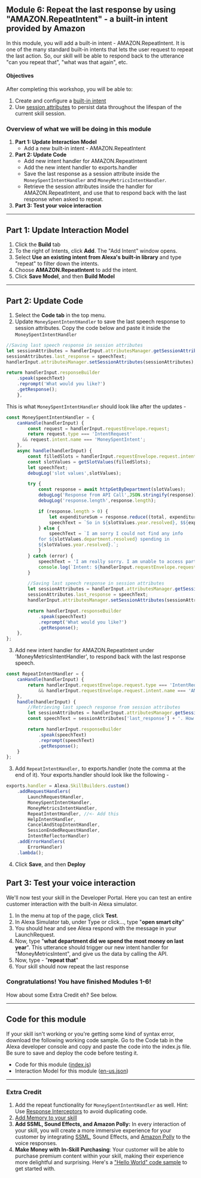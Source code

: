## Module 6: Repeat the last response by using "AMAZON.RepeatIntent" - a built-in intent provided by Amazon
In this module, you will add a built-in intent - AMAZON.RepeatIntent. It is one of the many standard built-in intents that lets the user request to repeat the last action. So, our skill will be able to respond back to the utterance "can you repeat that", "what was that again", etc.

#### Objectives
After completing this workshop, you will be able to:

1. Create and configure a [built-in intent](https://developer.amazon.com/docs/custom-skills/standard-built-in-intents.html)
2. Use [session attributes](https://ask-sdk-for-nodejs.readthedocs.io/en/latest/Managing-Attributes.html#session-attributes) to persist data throughout the lifespan of the current skill session.

### Overview of what we will be doing in this module

1. **Part 1: Update Interaction Model**
	- Add a new built-in intent - AMAZON.RepeatIntent
2. **Part 2: Update Code**
	- Add new intent handler for AMAZON.RepeatIntent
	- Add the new intent handler to exports.handler
	- Save the last response as a session attribute inside the `MoneySpentIntentHandler` and `MoneyMetricsIntentHandler`.
	- Retrieve the session attributes inside the handler for AMAZON.RepeatIntent, and use that to respond back with the last response when asked to repeat.
3. **Part 3: Test your voice interaction**

---
## Part 1: Update Interaction Model

1. Click the **Build** tab
2. To the right of Intents, click **Add**. The "Add Intent" window opens.
3. Select **Use an existing intent from Alexa's built-in library** and type "repeat" to filter down the intents.
4. Choose **AMAZON.RepeatIntent** to add the intent.
5. Click **Save Model**, and then **Build Model**

---

## Part 2: Update Code

1. Select the **Code tab** in the top menu.
2. Update `MoneySpentIntentHandler` to save the last speech response to session attributes. Copy the code below and paste it inside the `MoneySpentIntentHandler`

```js
//Saving last speech response in session attributes
let sessionAttributes = handlerInput.attributesManager.getSessionAttributes();
sessionAttributes.last_response = speechText;
handlerInput.attributesManager.setSessionAttributes(sessionAttributes);

return handlerInput.responseBuilder
	.speak(speechText)
	.reprompt('What would you like?')
	.getResponse();
	},
```

This is what `MoneySpentIntentHandler` should look like after the updates - 

```js
const MoneySpentIntentHandler = {
	canHandle(handlerInput) {
		const request = handlerInput.requestEnvelope.request;
		return request.type === 'IntentRequest'
      && request.intent.name === 'MoneySpentIntent';
	},
	async handle(handlerInput) {
		const filledSlots = handlerInput.requestEnvelope.request.intent.slots;
		const slotValues = getSlotValues(filledSlots);
		let speechText;
		debugLog('slot values',slotValues);

		try {
			const response = await httpGetByDepartment(slotValues);
			debugLog('Response from API Call',JSON.stringify(response));
			debugLog('response.length',response.length);

			if (response.length > 0) {
				let expenditureSum = response.reduce((total, expenditure) => total + expenditure.transaction_amount * 1, 0);
				speechText = `So in ${slotValues.year.resolved}, $${expenditureSum.toFixed(2)} was spent on ${slotValues.department.resolved}`;
			} else {
				speechText = `I am sorry I could not find any info
            for ${slotValues.department.resolved} spending in
            ${slotValues.year.resolved}.`;
			}
		} catch (error) {
			speechText = 'I am really sorry. I am unable to access part of my memory. Please try again later';
			console.log(`Intent: ${handlerInput.requestEnvelope.request.intent.name}: message: ${error.message}`);
		}

		//Saving last speech response in session attributes
		let sessionAttributes = handlerInput.attributesManager.getSessionAttributes();
		sessionAttributes.last_response = speechText;
		handlerInput.attributesManager.setSessionAttributes(sessionAttributes);

		return handlerInput.responseBuilder
			.speak(speechText)
			.reprompt('What would you like?')
			.getResponse();
	},
};
```

3. Add new intent handler for AMAZON.RepeatIntent under 'MoneyMetricsIntentHandler', to respond back with the last response speech.

```js
const RepeatIntentHandler = {
	canHandle(handlerInput) {
		return handlerInput.requestEnvelope.request.type === 'IntentRequest'
            && handlerInput.requestEnvelope.request.intent.name === 'AMAZON.RepeatIntent';
	},
	handle(handlerInput) {
		//Retrieving last speech response from session attributes
		let sessionAttributes = handlerInput.attributesManager.getSessionAttributes();
		const speechText = sessionAttributes['last_response'] + '. How can I help?';

		return handlerInput.responseBuilder
			.speak(speechText)
			.reprompt(speechText)
			.getResponse();
	}
};
```

3. Add `RepeatIntentHandler,` to exports.handler (note the comma at the end of it). Your exports.handler should look like the following -


```js
exports.handler = Alexa.SkillBuilders.custom()
	.addRequestHandlers(
		LaunchRequestHandler,
		MoneySpentIntentHandler,
		MoneyMetricsIntentHandler,
		RepeatIntentHandler, //<- Add this
		HelpIntentHandler,
		CancelAndStopIntentHandler,
		SessionEndedRequestHandler,
		IntentReflectorHandler)
	.addErrorHandlers(
		ErrorHandler)
	.lambda();
```

4. Click **Save**, and then **Deploy**

## Part 3: Test your voice interaction

We'll now test your skill in the Developer Portal. Here you can test an entire customer interaction with the built-in Alexa simulator.

1. In the menu at top of the page, click **Test**.
2. In Alexa Simulator tab, under Type or click…, type "**open smart city**"
3. You should hear and see Alexa respond with the message in your LaunchRequest.
4. Now, type "**what department did we spend the most money on last year**". This utterance should trigger our new intent handler for "MoneyMetricsIntent", and give us the data by calling the API.
5. Now, type - "**repeat that**"
6. Your skill should now repeat the last response

### Congratulations! You have finished Modules 1-6!
How about some Extra Credit eh? See below.

---

## Code for this module
If your skill isn't working or you're getting some kind of syntax error, download the following working code sample. Go to the Code tab in the Alexa developer console and copy and paste the code into the index.js file. Be sure to save and deploy the code before testing it.

- Code for this module ([index.js](6-index.js))
- Interaction Model for this module ([en-us.json](6-en-us.json))

---

### Extra Credit

1. Add the repeat functionality for `MoneySpentIntentHandler` as well. Hint: Use [Response Interceptors](https://developer.amazon.com/blogs/alexa/post/0e2015e1-8be3-4513-94cb-da000c2c9db0/what-s-new-with-request-and-response-interceptors-in-the-alexa-skills-kit-sdk-for-node-js) to avoid duplicating code.
2. [Add Memory to your skill](https://developer.amazon.com/alexa-skills-kit/courses/cake-walk-5)
3. **Add SSML, Sound Effects, and Amazon Polly:** In every interaction of your skill, you will create a more immersive experience for your customer by integrating [SSML](https://developer.amazon.com/docs/custom-skills/speech-synthesis-markup-language-ssml-reference.html), Sound Effects, and [Amazon Polly](https://developer.amazon.com/docs/custom-skills/speech-synthesis-markup-language-ssml-reference.html#voice) to the voice responses.
4. **Make Money with In-Skill Purchasing**: Your customer will be able to purchase premium content within your skill, making their experience more delightful and surprising. Here's a ["Hello World" code sample](https://github.com/alexa/skill-sample-nodejs-premium-hello-world) to get started with.
